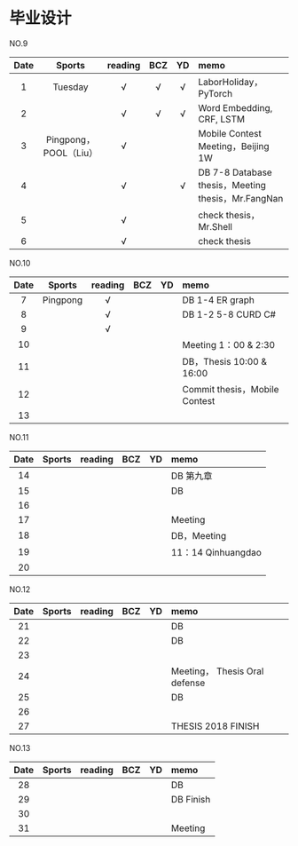 # 毕业设计
NO.9 

| Date  | Sports | reading | BCZ | YD | memo | 
| :---: | :---: | :---: | :---: | :---: | :--- | 
| 1 | Tuesday | √ | √ | √ | LaborHoliday，PyTorch | 
| 2 |  | √ | √ | √  | Word Embedding, CRF, LSTM | 
| 3 | Pingpong，POOL（Liu） | √ |  |  | Mobile Contest Meeting，Beijing 1W | 
| 4 |  | √ |  | √  | DB 7-8 Database thesis，Meeting thesis，Mr.FangNan | 
| 5 |  | √ |  |  | check thesis，Mr.Shell | 
| 6 |  | √ |  |  | check thesis | 

NO.10

| Date  | Sports | reading | BCZ | YD | memo | 
| :---: | :---: | :---: | :---: | :---: | :--- | 
| 7 | Pingpong | √ |  |  | DB 1-4 ER graph | 
| 8 |  | √ |  |  | DB 1-2 5-8 CURD C# | 
| 9 |  | √ |  |  |  |   
| 10 |  |  |  |  | Meeting 1：00 & 2:30  | 
| 11 |  |  |  |  | DB，Thesis 10:00 & 16:00 | 
| 12 |  |  |  |  | Commit thesis，Mobile Contest | 
| 13 |  |  |  |  |  | 

NO.11

| Date  | Sports | reading | BCZ | YD | memo | 
| :---: | :---: | :---: | :---: | :---: | :--- | 
| 14 |  |  |  |  | DB 第九章 | 
| 15 |  |  |  |  | DB | 
| 16 |  |  |  |  |  | 
| 17 |  |  |  |  | Meeting | 
| 18 |  |  |  |  | DB，Meeting | 
| 19 |  |  |  |  | 11：14 Qinhuangdao |  
| 20 |  |  |  |  |  | 

NO.12

| Date  | Sports | reading | BCZ | YD | memo | 
| :---: | :---: | :---: | :---: | :---: | :--- | 
| 21 |  |  |  |  | DB | 
| 22 |  |  |  |  | DB | 
| 23 |  |  |  |  |  | 
| 24 |  |  |  |  | Meeting， Thesis Oral defense | 
| 25 |  |  |  |  | DB | 
| 26 |  |  |  |  |  | 
| 27 |  |  |  |  | THESIS 2018 FINISH | 

NO.13

| Date  | Sports | reading | BCZ | YD | memo | 
| :---: | :---: | :---: | :---: | :---: | :--- | 
| 28 |  |  |  |  | DB | 
| 29 |  |  |  |  | DB Finish|  
| 30 |  |  |  |  |  | 
| 31 |  |  |  |  | Meeting | 


